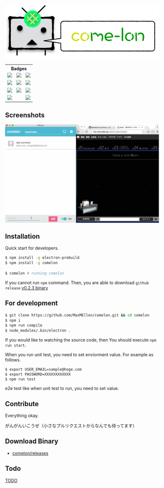 <p align="center">
  <img src="./assets/img/banner.png">

<table>
  <tr>
    <th colspan="3">Badges</th>
  </tr>
  <tr>
    <td>
      <a href='https://www.npmjs.com/package/comelon'>
        <img src='https://img.shields.io/npm/v/comelon.svg'>
      </a>
    </td>
    <td>
      <img src='https://img.shields.io/npm/dt/comelon.svg'>
      </img>
    </td>
    <td>
      <a href='https://gitter.im/MaxMEllon/comelon?utm_source=badge&utm_medium=badge&utm_campaign=pr-badge'>
        <img src='https://badges.gitter.im/MaxMEllon/comelon.svg'> </img>
      </a>
    </td>
  </tr>
  <tr>
    <td>
      <a href='https://travis-ci.org/MaxMEllon/comelon' />
        <img src='https://travis-ci.org/MaxMEllon/comelon.svg?branch=master' />
      </a>
    </td>
    <td>
      <a href='https://circleci.com/gh/MaxMEllon/comelon' />
        <img src='https://img.shields.io/circleci/project/MaxMEllon/comelon.svg' />
      </a>
    </td>
    <td>
      <a href='https://ci.appveyor.com/api/projects/status/sojo2v2cxwx15f7v?svg=true' />
        <img src='https://ci.appveyor.com/api/projects/status/sojo2v2cxwx15f7v?svg=true' />
      </a>
    </td>
  </tr>
  <tr>
    <td>
      <a href='https://codeclimate.com/github/MaxMEllon/comelon/coverage' />
        <img src='https://codeclimate.com/github/MaxMEllon/comelon/badges/coverage.svg' />
      </a>
    </td>
    <td>
      <a href='https://codeclimate.com/github/MaxMEllon/comelon' />
        <img src='https://codeclimate.com/github/MaxMEllon/comelon/badges/gpa.svg' />
      </a>
    </td>
    <td>
      <a href='https://codeclimate.com/github/MaxMEllon/comelon' />
        <img src='https://codeclimate.com/github/MaxMEllon/comelon/badges/issue_count.svg' />
      </a>
    </td>
  </tr>
  <tr>
    <td colspan="2">
      <a href='https://david-dm.org/maxmellon/comelon' />
        <img src='https://david-dm.org/maxmellon/comelon.svg' />
      </a>
    </td>
    <td colspan="2">
      <a href='https://david-dm.org/maxmellon/comelon#info=devDependencies' />
        <img src='https://david-dm.org/maxmellon/comelon/dev-status.svg' />
      </a>
    </td>
  </tr>
</table>

## Screenshots

<p align="center">
  <img src="./logs/screenshots/demo.gif">
</p>

## Installation

Quick start for developers.

  ```sh
  $ npm install -g electron-prebuild
  $ npm install -g comelon

  $ comelon # running comelon
  ```

If you cannot run `npm` command.
Then, you are able to download `github release`
[v0.2.3 binary](https://github.com/MaxMEllon/comelon/releases/tag/v0.2.3)

## For development

  ```sh
  $ git clone https://github.com/MaxMEllon/comelon.git && cd comelon
  $ npm i
  $ npm run compile
  $ node_modules/.bin/electron .
  ```

If you would like to watching the source code, then You should execute `npm run start`.

When you run unit test, you need to set enviorment value.
For example as follows.

  ```
  $ export USER_EMAIL=sample@hoge.com
  $ export PASSWORD=XXXXXXXXXXXX
  $ npm run test
  ```

e2e test like when unit test to run, you need to set value.

## Contribute

Everything okay.

がんがんいこうぜ（小さなプルリクエストからなんでも待ってます）

## Download Binary

  - [comelon/releases](https://github.com/MaxMEllon/comelon/releases)

## Todo

[TODO](./TODO.md)

